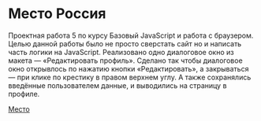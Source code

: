 ﻿# Место Россия # 

Проектная работа 5 по курсу Базовый JavaScript и работа с браузером.
Целью данной работы было не просто сверстать сайт но и написать часть логики на JavaScript.
Реализовано одно диалоговое окно из макета — «Редактировать профиль».
Сделано так чтобы  диалоговое окно открывлось по нажатию кнопки «Редактировать», а закрываться — при клике по крестику в правом верхнем углу.
А также сохранялись введённые пользователем данные, и выводились на страницу в профиле.

[Место]( https://yragalahow.github.io/mesto/index.html)
